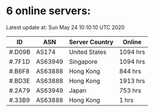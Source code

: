 # 6 online servers:

Latest update at: Sun May 24 10:10:10 UTC 2020

| ID | ASN | Server Country | Online |
| -- | --- | -------------- | ------ |
| #.D09B | AS174 | United States | 1094 hrs |
| #.7F1D | AS63949 | Singapore | 1094 hrs |
| #.B6F8 | AS63888 | Hong Kong | 844 hrs |
| #.BD3E | AS63888 | Hong Kong | 1913 hrs |
| #.2A79 | AS63949 | Japan | 753 hrs |
| #.33B9 | AS63888 | Hong Kong | 1 hrs |

